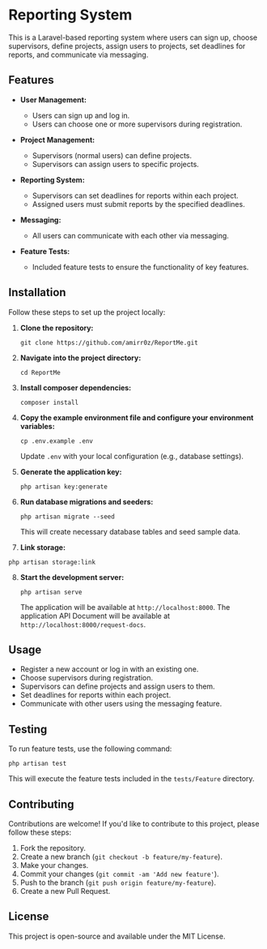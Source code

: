 
# Reporting System

This is a Laravel-based reporting system where users can sign up, choose supervisors, define projects, assign users to projects, set deadlines for reports, and communicate via messaging.

## Features

-   **User Management:**
    
    -   Users can sign up and log in.
    -   Users can choose one or more supervisors during registration.
-   **Project Management:**
    
    -   Supervisors (normal users) can define projects.
    -   Supervisors can assign users to specific projects.
-   **Reporting System:**
    
    -   Supervisors can set deadlines for reports within each project.
    -   Assigned users must submit reports by the specified deadlines.
-   **Messaging:**
    
    -   All users can communicate with each other via messaging.
-   **Feature Tests:**
    
    -   Included feature tests to ensure the functionality of key features.

## Installation

Follow these steps to set up the project locally:

1.  **Clone the repository:**
    
    `git clone https://github.com/amirr0z/ReportMe.git` 
    
2.  **Navigate into the project directory:**
    
    `cd ReportMe` 
    
3.  **Install composer dependencies:**
    
    
    `composer install` 
    
4.  **Copy the example environment file and configure your environment variables:**
    
    
    `cp .env.example .env` 
    
    Update `.env` with your local configuration (e.g., database settings).
    
5.  **Generate the application key:**
    
    
    `php artisan key:generate` 
    
6.  **Run database migrations and seeders:**
    
    
    `php artisan migrate --seed` 
    
    This will create necessary database tables and seed sample data.
7.  **Link storage:**


`php artisan storage:link` 


8.  **Start the development server:**
    
    
    `php artisan serve` 
    
    The application will be available at `http://localhost:8000`.
    The application API Document will be available at `http://localhost:8000/request-docs`.
    

## Usage

-   Register a new account or log in with an existing one.
-   Choose supervisors during registration.
-   Supervisors can define projects and assign users to them.
-   Set deadlines for reports within each project.
-   Communicate with other users using the messaging feature.

## Testing

To run feature tests, use the following command:

`php artisan test` 

This will execute the feature tests included in the `tests/Feature` directory.

## Contributing

Contributions are welcome! If you'd like to contribute to this project, please follow these steps:

1.  Fork the repository.
2.  Create a new branch (`git checkout -b feature/my-feature`).
3.  Make your changes.
4.  Commit your changes (`git commit -am 'Add new feature'`).
5.  Push to the branch (`git push origin feature/my-feature`).
6.  Create a new Pull Request.

## License

This project is open-source and available under the MIT License.

